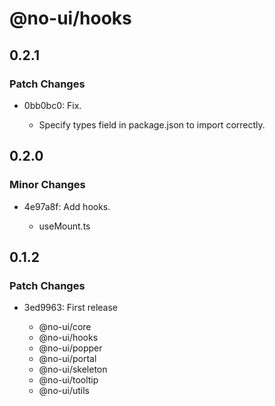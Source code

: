 # @no-ui/hooks

## 0.2.1

### Patch Changes

- 0bb0bc0: Fix.

  - Specify types field in package.json to import correctly.

## 0.2.0

### Minor Changes

- 4e97a8f: Add hooks.

  - useMount.ts

## 0.1.2

### Patch Changes

- 3ed9963: First release

  - @no-ui/core
  - @no-ui/hooks
  - @no-ui/popper
  - @no-ui/portal
  - @no-ui/skeleton
  - @no-ui/tooltip
  - @no-ui/utils
